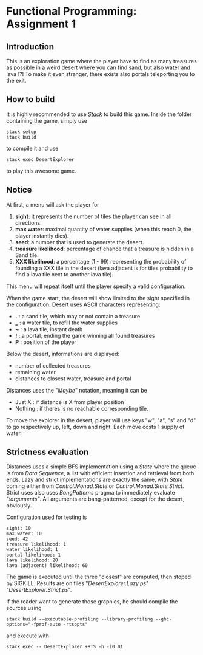 # Functional Programming: Assignment 1

## Introduction
This is an exploration game where the player have to find as many treasures as possible in a weird desert where you can find sand, but also water and lava !?! To make it even stranger, there exists also portals teleporting you to the exit.

## How to build
It is highly recommended to use *[Stack](https://www.stackage.org/)* to build this game.
Inside the folder containing the game, simply use

    stack setup
    stack build

to compile it and use

    stack exec DesertExplorer

to play this awesome game.

## Notice
At first, a menu will ask the player for
 1. **sight**: it represents the number of tiles the player can see in all directions.
 2. **max water**: maximal quantity of water supplies (when this reach 0, the player instantly dies).
 3. **seed**: a number that is used to generate the desert.
 4. **treasure likelihood**: percentage of chance that a treasure is hidden in a Sand tile.
 4. **XXX likelihood**: a percentage (1 - 99) representing the probability of founding a XXX tile in the desert (lava adjacent is for tiles probability to find a lava tile next to another lava tile).

This menu will repeat itself until the player specify a valid configuration.

When the game start, the desert will show limited to the sight specified in the configuration. Desert uses ASCII characters representing:
 - **.** : a sand tile, which may or not contain a treasure
 - **_** : a water tile, to refill the water supplies
 - **~** : a lava tile, instant death
 - **!** : a portal, ending the game winning all found treasures
 - **P** : position of the player

Below the desert, informations are displayed:
 - number of collected treasures
 - remaining water
 - distances to closest water, treasure and portal

Distances uses the "*Maybe*" notation, meaning it can be
 - Just X : if distance is X from player position
 - Nothing : if theres is no reachable corresponding tile.

To move the explorer in the desert, player will use keys "w", "a", "s" and "d" to go respectively up, left, down and right. Each move costs 1 supply of water.

## Strictness evaluation
Distances uses a simple BFS implementation using a *State* where the queue is from *Data.Sequence*, a list with efficient insertion and retrieval from both ends. Lazy and strict implementations are exactly the same, with *State* coming either from *Control.Monad.State* or *Control.Monad.State.Strict*. Strict uses also uses *BangPatterns* pragma to immediately evaluate *"!arguments"*. All arguments are bang-patterned, except for the desert, obviously.

Configuration used for testing is

    sight: 10
    max water: 10
    seed: 42
    treasure likelihood: 1
    water likelihood: 1
    portal likelihood: 1
    lava likelihood: 20
    lava (adjacent) likelihood: 60

The game is executed until the three "closest" are computed, then stoped by SIGKILL. Results are on files "*DesertExplorer.Lazy.ps*" "*DesertExplorer.Strict.ps*".

If the reader want to generate those graphics, he should compile the sources using

    stack build --executable-profiling --library-profiling --ghc-options="-fprof-auto -rtsopts"

and execute with

    stack exec -- DesertExplorer +RTS -h -i0.01
